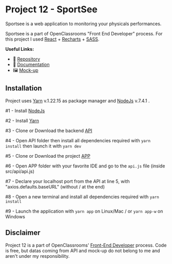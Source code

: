 # Project 12 - SportSee

Sportsee is a web application to monitoring your physicals performances.

Sportsee is a part of OpenClassrooms "Front End Developer" process. For this project I used [React](https://reactjs.org/) + [Recharts](https://recharts.org/en-US/) + [SASS](https://sass-lang.com/documentation).

**Useful Links:**

- 📁 [Repository](https://github.com/BihelCharly/charlybihel_12_05102021)
- 📑 [Documentation](https://openclassrooms.com/fr/courses/7008001-debutez-avec-react/7135204-prenez-en-main-create-react-app)
- 🖼️ [Mock-up](https://www.figma.com/file/BMomGVZqLZb811mDMShpLu/UI-design-Sportify-FR?node-id=0%3A1)

## Installation

Project uses [Yarn](https://classic.yarnpkg.com/en/docs/) v.1.22.15 as package manager and [NodeJs](https://nodejs.org/en/) v.7.4.1 .

#1 - Install [NodeJs](https://nodejs.org/en/download/)

#2 - Install [Yarn](https://classic.yarnpkg.com/lang/en/docs/install/#debian-stable)

#3 - Clone or Download the backend [API](https://github.com/OpenClassrooms-Student-Center/P9-front-end-dashboard)

#4 - Open API folder then install all dependencies required with `yarn install` then launch it with `yarn dev`

#5 - Clone or Download the project [APP](https://github.com/BihelCharly/charlybihel_12_05102021)

#6 - Open APP folder with your favorite IDE and go to the `api.js` file (inside src/api/api.js)

#7 - Declare your localhost port from the API at line 5, with "axios.defaults.baseURL" (without / at the end)

#8 - Open a new terminal and install all dependencies required with `yarn install`

#9 - Launch the application with `yarn app` on Linux/Mac / or `yarn app-w` on Windows

## Disclaimer

Project 12 is a part of OpenClassrooms' [Front-End Developer](https://openclassrooms.com/fr/paths/314-developpeur-front-end) process. Code is free, but datas coming from API and mock-up do not belong to me and aren't under my responsibility.
